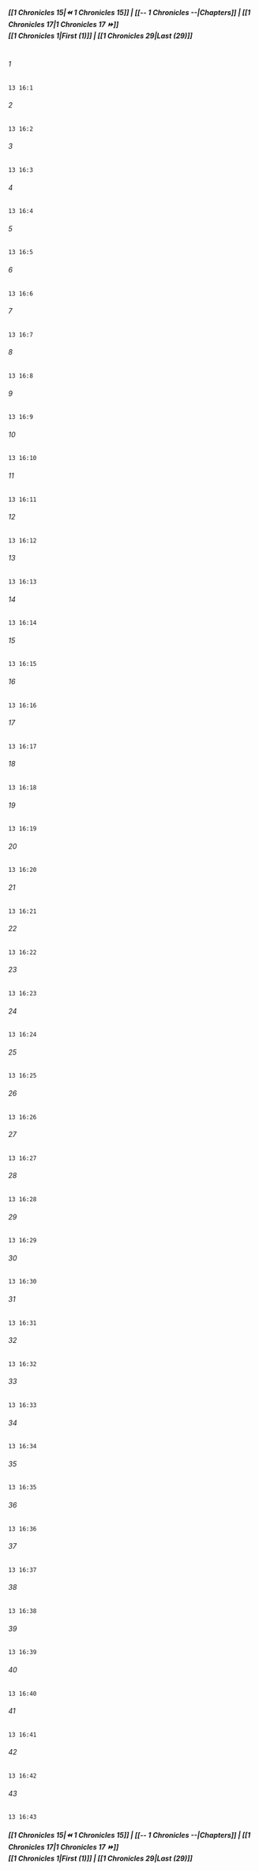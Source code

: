 
##### **[[1 Chronicles 15|⏪ 1 Chronicles 15]] | [[-- 1 Chronicles --|Chapters]] | [[1 Chronicles 17|1 Chronicles 17 ⏩]]**<br>**[[1 Chronicles 1|First (1)]] | [[1 Chronicles 29|Last (29)]]**<br><br>

###### 1
``` verse
13 16:1
```
###### 2
``` verse
13 16:2
```
###### 3
``` verse
13 16:3
```
###### 4
``` verse
13 16:4
```
###### 5
``` verse
13 16:5
```
###### 6
``` verse
13 16:6
```
###### 7
``` verse
13 16:7
```
###### 8
``` verse
13 16:8
```
###### 9
``` verse
13 16:9
```
###### 10
``` verse
13 16:10
```
###### 11
``` verse
13 16:11
```
###### 12
``` verse
13 16:12
```
###### 13
``` verse
13 16:13
```
###### 14
``` verse
13 16:14
```
###### 15
``` verse
13 16:15
```
###### 16
``` verse
13 16:16
```
###### 17
``` verse
13 16:17
```
###### 18
``` verse
13 16:18
```
###### 19
``` verse
13 16:19
```
###### 20
``` verse
13 16:20
```
###### 21
``` verse
13 16:21
```
###### 22
``` verse
13 16:22
```
###### 23
``` verse
13 16:23
```
###### 24
``` verse
13 16:24
```
###### 25
``` verse
13 16:25
```
###### 26
``` verse
13 16:26
```
###### 27
``` verse
13 16:27
```
###### 28
``` verse
13 16:28
```
###### 29
``` verse
13 16:29
```
###### 30
``` verse
13 16:30
```
###### 31
``` verse
13 16:31
```
###### 32
``` verse
13 16:32
```
###### 33
``` verse
13 16:33
```
###### 34
``` verse
13 16:34
```
###### 35
``` verse
13 16:35
```
###### 36
``` verse
13 16:36
```
###### 37
``` verse
13 16:37
```
###### 38
``` verse
13 16:38
```
###### 39
``` verse
13 16:39
```
###### 40
``` verse
13 16:40
```
###### 41
``` verse
13 16:41
```
###### 42
``` verse
13 16:42
```
###### 43
``` verse
13 16:43
```

##### **[[1 Chronicles 15|⏪ 1 Chronicles 15]] | [[-- 1 Chronicles --|Chapters]] | [[1 Chronicles 17|1 Chronicles 17 ⏩]]**<br>**[[1 Chronicles 1|First (1)]] | [[1 Chronicles 29|Last (29)]]**
